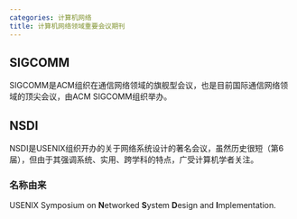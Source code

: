 ```yaml
---
categories: 计算机网络
title: 计算机网络领域重要会议期刊
---
```


## SIGCOMM

SIGCOMM是ACM组织在通信网络领域的旗舰型会议，也是目前国际通信网络领域的顶尖会议，由ACM SIGCOMM组织举办。


## NSDI
NSDI是USENIX组织开办的关于网络系统设计的著名会议，虽然历史很短（第6届），但由于其强调系统、实用、跨学科的特点，广受计算机学者关注。
### 名称由来
USENIX Symposium on **N**etworked **S**ystem **D**esign and **I**mplementation.
